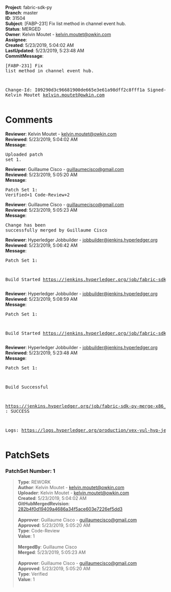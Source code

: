 <strong>Project</strong>: fabric-sdk-py<br><strong>Branch</strong>: master<br><strong>ID</strong>: 31504<br><strong>Subject</strong>: [FABP-231] Fix list method in channel event hub.<br><strong>Status</strong>: MERGED<br><strong>Owner</strong>: Kelvin Moutet - kelvin.moutet@owkin.com<br><strong>Assignee</strong>:<br><strong>Created</strong>: 5/23/2019, 5:04:02 AM<br><strong>LastUpdated</strong>: 5/23/2019, 5:23:48 AM<br><strong>CommitMessage</strong>:<br><pre>[FABP-231] Fix list method in channel event hub.

Change-Id: I09290d3c96681900de665e3e61a98dff2c8fff1a
Signed-off-by: Kelvin Moutet <kelvin.moutet@owkin.com>
</pre><h1>Comments</h1><strong>Reviewer</strong>: Kelvin Moutet - kelvin.moutet@owkin.com<br><strong>Reviewed</strong>: 5/23/2019, 5:04:02 AM<br><strong>Message</strong>: <pre>Uploaded patch set 1.</pre><strong>Reviewer</strong>: Guillaume Cisco - guillaumecisco@gmail.com<br><strong>Reviewed</strong>: 5/23/2019, 5:05:20 AM<br><strong>Message</strong>: <pre>Patch Set 1: Verified+1 Code-Review+2</pre><strong>Reviewer</strong>: Guillaume Cisco - guillaumecisco@gmail.com<br><strong>Reviewed</strong>: 5/23/2019, 5:05:23 AM<br><strong>Message</strong>: <pre>Change has been successfully merged by Guillaume Cisco</pre><strong>Reviewer</strong>: Hyperledger Jobbuilder - jobbuilder@jenkins.hyperledger.org<br><strong>Reviewed</strong>: 5/23/2019, 5:06:42 AM<br><strong>Message</strong>: <pre>Patch Set 1:

Build Started https://jenkins.hyperledger.org/job/fabric-sdk-py-verify-x86_64/716/</pre><strong>Reviewer</strong>: Hyperledger Jobbuilder - jobbuilder@jenkins.hyperledger.org<br><strong>Reviewed</strong>: 5/23/2019, 5:08:59 AM<br><strong>Message</strong>: <pre>Patch Set 1:

Build Started https://jenkins.hyperledger.org/job/fabric-sdk-py-merge-x86_64/10/</pre><strong>Reviewer</strong>: Hyperledger Jobbuilder - jobbuilder@jenkins.hyperledger.org<br><strong>Reviewed</strong>: 5/23/2019, 5:23:48 AM<br><strong>Message</strong>: <pre>Patch Set 1:

Build Successful 

https://jenkins.hyperledger.org/job/fabric-sdk-py-merge-x86_64/10/ : SUCCESS

Logs: https://logs.hyperledger.org/production/vex-yul-hyp-jenkins-3/fabric-sdk-py-merge-x86_64/10</pre><h1>PatchSets</h1><h3>PatchSet Number: 1</h3><blockquote><strong>Type</strong>: REWORK<br><strong>Author</strong>: Kelvin Moutet - kelvin.moutet@owkin.com<br><strong>Uploader</strong>: Kelvin Moutet - kelvin.moutet@owkin.com<br><strong>Created</strong>: 5/23/2019, 5:04:02 AM<br><strong>GitHubMergedRevision</strong>: [282b4f0d19409a4686a34f5ace603e7226ef5dd3](https://github.com/hyperledger-gerrit-archive/fabric-sdk-py/commit/282b4f0d19409a4686a34f5ace603e7226ef5dd3)<br><br><strong>Approver</strong>: Guillaume Cisco - guillaumecisco@gmail.com<br><strong>Approved</strong>: 5/23/2019, 5:05:20 AM<br><strong>Type</strong>: Code-Review<br><strong>Value</strong>: 1<br><br><strong>MergedBy</strong>: Guillaume Cisco<br><strong>Merged</strong>: 5/23/2019, 5:05:23 AM<br><br><strong>Approver</strong>: Guillaume Cisco - guillaumecisco@gmail.com<br><strong>Approved</strong>: 5/23/2019, 5:05:20 AM<br><strong>Type</strong>: Verified<br><strong>Value</strong>: 1<br><br></blockquote>
